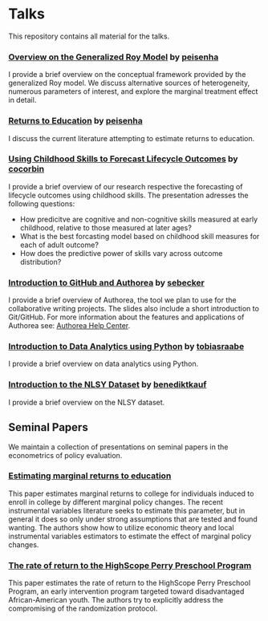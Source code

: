 # Talks

This repository contains all material for the talks.

### [Overview on the Generalized Roy Model](https://github.com/policyMetrics/talks/blob/master/overview_generalized_roy/slides.pdf) by [peisenha](https://github.com/peisenha)

I provide a brief overview on the conceptual framework provided by the generalized Roy model. We discuss alternative sources of heterogeneity, numerous parameters of interest, and explore the marginal treatment effect in detail.

### [Returns to Education](https://github.com/policyMetrics/talks/blob/master/returns_to_education/slides.pdf) by [peisenha](https://github.com/peisenha)

I discuss the current literature attempting to estimate returns to education.

### [Using Childhood Skills to Forecast Lifecycle Outcomes](https://github.com/policyMetrics/talks/blob/master/forecasting_lifecycle_outcomes/slides.pdf) by [cocorbin](https://github.com/cocorbin)

I provide a brief overview of our research respective the forecasting of lifecycle outcomes using childhood skills. The presentation adresses the following questions: 
* How predicitve are cognitive and non-cognitive skills measured at early childhood, relative to those measured at later ages?
* What is the best forcasting model based on childhood skill measures for each of adult outcome?
* How does the predictive power of skills vary across outcome distribution?


### [Introduction to GitHub and Authorea](http://nbviewer.jupyter.org/format/slides/github/policyMetrics/talks/blob/master/intro_github_authorea/lecture.ipynb#/) by [sebecker](https://github.com/sebecker)

I provide a brief overview of Authorea, the tool we plan to use for the collaborative writing projects. The slides also include a short introduction to Git/GitHub. For more information about the features and applications of Authorea see: [Authorea Help Center](https://intercom.help/authorea/).

### [Introduction to Data Analytics using Python](http://nbviewer.jupyter.org/format/slides/github/policyMetrics/talks/blob/master/intro_data_analytics/lecture.ipynb#/) by [tobiasraabe](https://github.com/tobiasraabe)

I provide a brief overview on data analytics using Python.

### [Introduction to the NLSY Dataset](http://nbviewer.jupyter.org/format/slides/github/policyMetrics/talks/blob/master/intro_nlsy_dataset/lecture.ipynb#/) by [benediktkauf](https://github.com/benediktkauf)

I provide a brief overview on the NLSY dataset.


## Seminal Papers

We maintain a collection of presentations on seminal papers in the econometrics of policy evaluation.

### [Estimating marginal returns to education](https://github.com/policyMetrics/talks/blob/master/seminal_papers/Carneiro_Heckman_Vytlacil_2011/slides.pdf)

This paper estimates marginal returns to college for individuals induced to enroll in college by different marginal policy changes. The recent instrumental variables literature seeks to estimate this parameter, but in general it does so only under strong assumptions that are tested and found wanting. The authors show how to utilize economic theory and local instrumental variables estimators to estimate the effect of marginal policy changes.  

### [The rate of return to the HighScope Perry Preschool Program](https://github.com/policyMetrics/talks/blob/master/seminal_papers/Heckman_al_2010/slides.pdf)

This paper estimates the rate of return to the HighScope Perry Preschool Program, an early intervention program targeted toward disadvantaged African-American youth. The authors try to explicitly address the compromising of the randomization protocol.
